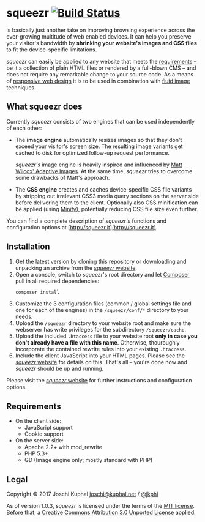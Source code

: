 squeezr [![Build Status](https://travis-ci.org/jkphl/squeezr.svg?branch=dev)](https://travis-ci.org/jkphl/squeezr)
=======
is basically just another take on improving browsing experience across the ever-growing
multitude of web enabled devices. It can help you preserve your visitor's bandwidth by
**shrinking your website's images and CSS files** to fit the device-specific limitations.

*squeezr* can easily be applied to any website that meets the [requirements](#requirements) – be it a collection of plain HTML files or rendered by a full-blown CMS – and does not require any remarkable change to your source code. As a means of [responsive web design](http://www.abookapart.com/products/responsive-web-design) it is to be used in combination with [fluid image](http://unstoppablerobotninja.com/entry/fluid-images/) techniques.

What squeezr does
-----------------

Currently *squeezr* consists of two engines that can be used independently of each other:

* The **image engine** automatically resizes images so that they don't exceed your visitor's screen size. The resulting image variants get cached to disk for optimized follow-up request performance.

    *squeezr's* image engine is heavily inspired and influenced by	[Matt Wilcox' Adaptive Images](http://adaptive-images.com/). At the same time, *squeezr* tries	to overcome some drawbacks of Matt's approach.

* The **CSS engine** creates and caches device-specific CSS file variants by stripping out irrelevant CSS3 media query sections on the server side before delivering them to the client. Optionally also CSS minification can be applied (using [Minify](https://github.com/mrclay/minify)), potentially reducing CSS file size even further.

You can find a complete description of *squeezr's* functions and configuration options at [http://squeezr.it](http://squeezr.it).

Installation
---------------

1. Get the latest version by cloning this repository or downloading and unpacking an archive from the [*squeezr* website](http://squeezr.it).
2. Open a console, switch to *squeezr*'s root directory and let [Composer](https://getcomposer.org) pull in all required dependencies:
    ```bash
    composer install
    ```
3. Customize the 3 configuration files (common / global settings file and one for each of the engines) in the `/squeezr/conf/*` directory to your needs.
4. Upload the `/squeezr` directory to your website root and make sure the webserver has write privileges for the subdirectory `/squeezr/cache`.
5. Upload the included `.htaccess` file to your website root **only in case you don't already have a file with this name**. Otherwise, thouroughly incorporate the contained rewrite rules into your existing `.htaccess`.
6. Include the client JavaScript into your HTML pages. Please see the [*squeezr* website](http://squeezr.it#client) for details on this. That's all – you're done now and *squeezr* should be up and running.

Please visit the [*squeezr* website](http://squeezr.it) for further instructions and configuration options.

Requirements
------------

* On the client side:
	* JavaScript support
	* Cookie support
* On the server side:
	* Apache 2.2+ with mod_rewrite
	* PHP 5.3+
	* GD (Image engine only; mostly standard with PHP)

Legal
-----
Copyright © 2017 Joschi Kuphal <joschi@kuphal.net> / [@jkphl](https://twitter.com/jkphl)

As of version 1.0.3, *squeezr* is licensed under the terms of the [MIT license](LICENSE.txt). Before that, a [Creative Commons Attribution 3.0 Unported License](http://creativecommons.org/licenses/by/3.0/) applied.
